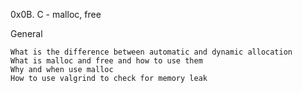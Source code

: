 0x0B. C - malloc, free

General

    What is the difference between automatic and dynamic allocation
    What is malloc and free and how to use them
    Why and when use malloc
    How to use valgrind to check for memory leak

